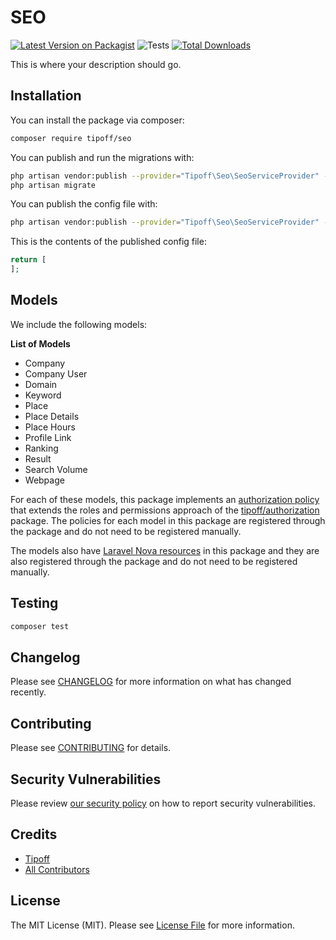 # SEO

[![Latest Version on Packagist](https://img.shields.io/packagist/v/tipoff/seo.svg?style=flat-square)](https://packagist.org/packages/tipoff/seo)
![Tests](https://github.com/tipoff/seo/workflows/Tests/badge.svg)
[![Total Downloads](https://img.shields.io/packagist/dt/tipoff/seo.svg?style=flat-square)](https://packagist.org/packages/tipoff/seo)

This is where your description should go.

## Installation

You can install the package via composer:

```bash
composer require tipoff/seo
```

You can publish and run the migrations with:

```bash
php artisan vendor:publish --provider="Tipoff\Seo\SeoServiceProvider" --tag="migrations"
php artisan migrate
```

You can publish the config file with:
```bash
php artisan vendor:publish --provider="Tipoff\Seo\SeoServiceProvider" --tag="config"
```

This is the contents of the published config file:

```php
return [
];
```

## Models

We include the following models:

**List of Models**

- Company
- Company User
- Domain
- Keyword
- Place
- Place Details
- Place Hours
- Profile Link
- Ranking
- Result
- Search Volume
- Webpage

For each of these models, this package implements an [authorization policy](https://laravel.com/docs/8.x/authorization) that extends the roles and permissions approach of the [tipoff/authorization](https://github.com/tipoff/authorization) package. The policies for each model in this package are registered through the package and do not need to be registered manually.

The models also have [Laravel Nova resources](https://nova.laravel.com/docs/3.0/resources/) in this package and they are also registered through the package and do not need to be registered manually.


## Testing

```bash
composer test
```

## Changelog

Please see [CHANGELOG](CHANGELOG.md) for more information on what has changed recently.

## Contributing

Please see [CONTRIBUTING](.github/CONTRIBUTING.md) for details.

## Security Vulnerabilities

Please review [our security policy](../../security/policy) on how to report security vulnerabilities.

## Credits

- [Tipoff](https://github.com/tipoff)
- [All Contributors](../../contributors)

## License

The MIT License (MIT). Please see [License File](LICENSE.md) for more information.
